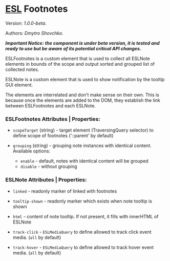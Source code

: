 # [ESL](https://exadel-inc.github.io/esl/) Footnotes

Version: *1.0.0-beta*.

Authors: *Dmytro Shovchko*.

***Important Notice: the component is under beta version, it is tested and ready to use but be aware of its potential critical API changes.***

<a name="intro"></a>

ESLFootnotes is a custom element that is used to collect all ESLNote elements in bounds of the scope and output sorted and grouped list of collected notes.

ESLNote is a custom element that is used to show notification by the tooltip GUI element.

The elements are interrelated and don't make sense on their own. This is because once the elements are added to the DOM, they establish the link between ESLFootnotes and each ESLNote.

### ESLFootnotes Attributes | Properties:

- `scopeTarget` (string) - target element (TraversingQuery selector) to define scope of footnotes ('::parent' by default)

- `grouping` (string) - grouping note instances with identical content. Available options:
  -  `enable` - default, notes with identical content will be grouped
  -  `disable` - without grouping


### ESLNote Attributes | Properties:

- `linked` - readonly marker of linked with footnotes

- `tooltip-shown` - readonly marker which exists when note tooltip is shown

- `html` - content of note tooltip. If not present, it fills with innerHTML of ESLNote

- `track-click` - `ESLMediaQuery` to define allowed to track click event media. (`all` by default)
  
- `track-hover` - `ESLMediaQuery` to define allowed to track hover event media. (`all` by default)
